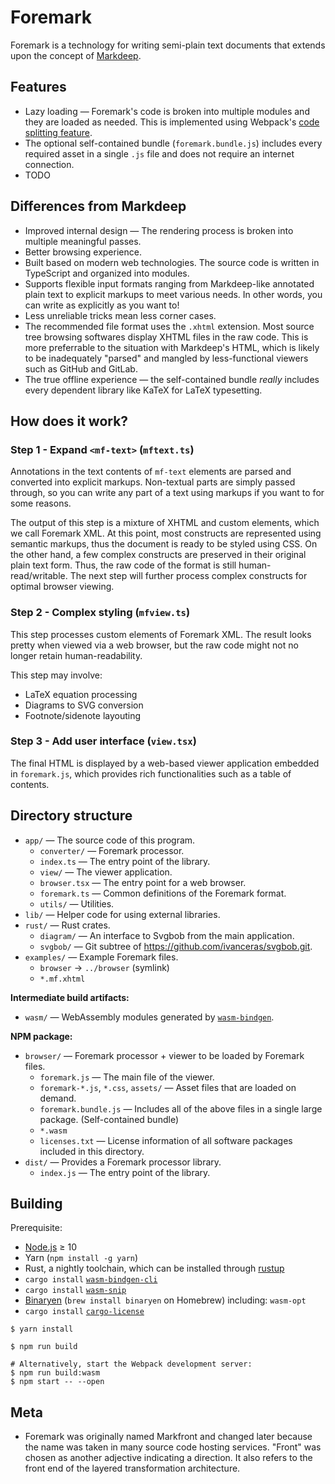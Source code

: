 # Foremark

Foremark is a technology for writing semi-plain text documents that extends upon the concept of [Markdeep](http://casual-effects.com/markdeep/).

## Features

- Lazy loading — Foremark's code is broken into multiple modules and they are loaded as needed. This is implemented using Webpack's [code splitting feature](https://webpack.js.org/guides/code-splitting/).
- The optional self-contained bundle (`foremark.bundle.js`) includes every required asset in a single `.js` file and does not require an internet connection.
- TODO

## Differences from Markdeep

- Improved internal design — The rendering process is broken into multiple meaningful passes.
- Better browsing experience.
- Built based on modern web technologies. The source code is written in TypeScript and organized into modules.
- Supports flexible input formats ranging from Markdeep-like annotated plain text to explicit markups to meet various needs. In other words, you can write as explicitly as you want to!
- Less unreliable tricks mean less corner cases.
- The recommended file format uses the `.xhtml` extension. Most source tree browsing softwares display XHTML files in the raw code. This is more preferrable to the situation with Markdeep's HTML, which is likely to be inadequately "parsed" and mangled by less-functional viewers such as GitHub and GitLab.
- The true offline experience — the self-contained bundle *really* includes every dependent library like KaTeX for LaTeX typesetting.

## How does it work?

### Step 1 - Expand `<mf-text>` (`mftext.ts`)

Annotations in the text contents of `mf-text` elements are parsed and converted into explicit markups. Non-textual parts are simply passed through, so you can write any part of a text using markups if you want to for some reasons.

The output of this step is a mixture of XHTML and custom elements, which we call Foremark XML. At this point, most constructs are represented using semantic markups, thus the document is ready to be styled using CSS. On the other hand, a few complex constructs are preserved in their original plain text form. Thus, the raw code of the format is still human-read/writable. The next step will further process complex constructs for optimal browser viewing.

### Step 2 - Complex styling (`mfview.ts`)

This step processes custom elements of Foremark XML. The result looks pretty when viewed via a web browser, but the raw code might not no longer retain human-readability.

This step may involve:

- LaTeX equation processing
- Diagrams to SVG conversion
- Footnote/sidenote layouting

### Step 3 - Add user interface (`view.tsx`)

The final HTML is displayed by a web-based viewer application embedded in `foremark.js`, which provides rich functionalities such as a table of contents.

## Directory structure

- `app/` — The source code of this program.
    - `converter/` — Foremark processor.
    - `index.ts` — The entry point of the library.
    - `view/` — The viewer application.
    - `browser.tsx` — The entry point for a web browser.
    - `foremark.ts` — Common definitions of the Foremark format.
    - `utils/` — Utilities.
- `lib/` — Helper code for using external libraries.
- `rust/` — Rust crates.
    - `diagram/` — An interface to Svgbob from the main application.
    - `svgbob/` — Git subtree of <https://github.com/ivanceras/svgbob.git>.
- `examples/` — Example Foremark files.
    - `browser` → `../browser` (symlink)
    - `*.mf.xhtml`

**Intermediate build artifacts:**

- `wasm/` — WebAssembly modules generated by [`wasm-bindgen`](https://github.com/rustwasm/wasm-bindgen).

**NPM package:**

- `browser/` — Foremark processor + viewer to be loaded by Foremark files.
    - `foremark.js` — The main file of the viewer.
    - `foremark-*.js`, `*.css`, `assets/` — Asset files that are loaded on demand.
    - `foremark.bundle.js` — Includes all of the above files in a single large package. (Self-contained bundle)
    - `*.wasm`
    - `licenses.txt` — License information of all software packages included in this directory.
- `dist/` — Provides a Foremark processor library.
    - `index.js` — The entry point of the library.

## Building

Prerequisite:

- [Node.js](https://nodejs.org) ≥ 10
- Yarn (`npm install -g yarn`)
- Rust, a nightly toolchain, which can be installed through [rustup](https://rustup.rs)
- `cargo install` [`wasm-bindgen-cli`](https://rustwasm.github.io/wasm-bindgen/whirlwind-tour/basic-usage.html)
- `cargo install` [`wasm-snip`](https://github.com/rustwasm/wasm-snip)
- [Binaryen](https://github.com/WebAssembly/binaryen) (`brew install binaryen` on Homebrew) including: `wasm-opt`
- `cargo install` [`cargo-license`](https://github.com/onur/cargo-license)
    
```shell
$ yarn install

$ npm run build

# Alternatively, start the Webpack development server:
$ npm run build:wasm
$ npm start -- --open
```

## Meta

- Foremark was originally named Markfront and changed later because the name was taken in many source code hosting services. "Front" was chosen as another adjective indicating a direction. It also refers to the front end of the layered transformation architecture.
